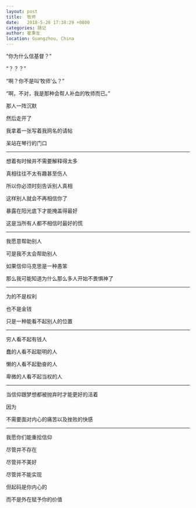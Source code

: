 ```yaml
---
layout: post
title:  牧师
date:   2018-5-28 17:38:29 +0800
categories: 随记
author: 崔秉龙
location: Guangzhou, China
---
```







“你为什么信基督？”

“？？？”

“啊？你不是叫‘牧师’么？”

“啊，不对，我是那种会帮人补血的牧师而已。”

那人一阵沉默

然后走开了

我拿着一张写着我网名的请帖

呆站在琴行的门口

---

想着有时候并不需要解释得太多

真相往往不太有趣甚至伤人

所以你必须时刻告诉别人真相

这样别人就会不再相信你了

暴露在阳光底下才能掩盖得最好

这是当所有人都不相信时最好的慌

---

我愿意帮助别人

可是我不太会帮助别人

如果信仰马克思是一种愚笨

那么我可能知道为什么那么多人开始不畏惧神了

---

为的不是权利

也不是金钱

只是一种能看不起别人的位置

---

穷人看不起有钱人

蠢的人看不起聪明的人

懒的人看不起勤奋的人

卑微的人看不起当权的人

---

当信仰跟梦想都被抛弃时才能更好的活着

因为

不需要面对内心的痛苦以及挫败的快感

---

我愿你们能重拾信仰

尽管并不存在

尽管并不美好

尽管并不能实现

但起码是你内心的

而不是外在赋予你的价值